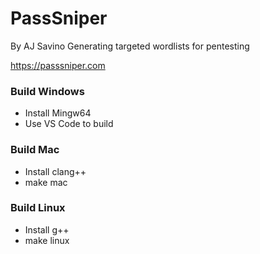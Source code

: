 # PassSniper
By AJ Savino
Generating targeted wordlists for pentesting

https://passsniper.com

### Build Windows
- Install Mingw64
- Use VS Code to build

### Build Mac
- Install clang++
- make mac

### Build Linux
- Install g++
- make linux